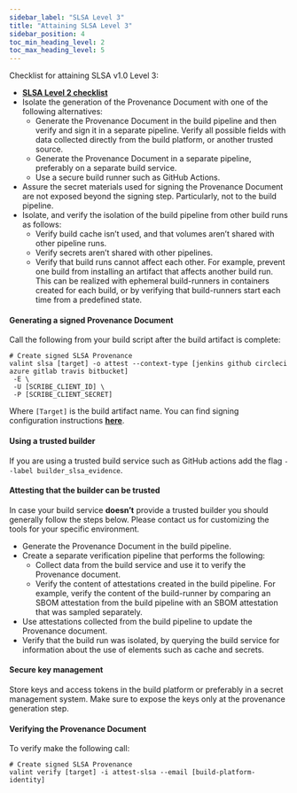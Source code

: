 ```yaml
---
sidebar_label: "SLSA Level 3"
title: "Attaining SLSA Level 3"
sidebar_position: 4
toc_min_heading_level: 2
toc_max_heading_level: 5
---
```


Checklist for attaining SLSA v1.0 Level 3:
* **[SLSA Level 2 checklist](slsa-lvl-2#attaining-slsa-level-2)**
* Isolate the generation of the Provenance Document with one of the following alternatives:
  * Generate the Provenance Document in the build pipeline and then verify and sign it in a separate pipeline. Verify all possible fields with data collected directly from the build platform, or another trusted source.
  * Generate the Provenance Document in a separate pipeline, preferably on a separate build service.
  * Use a secure build runner such as GitHub Actions.
* Assure the secret materials used for signing the Provenance Document are not exposed beyond the signing step. Particularly, not to the build pipeline.
* Isolate, and verify the isolation of the build pipeline from other build runs as follows:
  * Verify build cache isn’t used, and that volumes aren’t shared with other pipeline runs.
  * Verify secrets aren’t shared with other pipelines.
  * Verify that build runs cannot affect each other. For example, prevent one build from installing an artifact that affects another build run. This can be realized with ephemeral build-runners in containers created for each build, or by verifying that build-runners start each time from a predefined state.

#### Generating a signed Provenance Document

Call the following from your build script after the build artifact is complete:
```
# Create signed SLSA Provenance
valint slsa [target] -o attest --context-type [jenkins github circleci azure gitlab travis bitbucket] 
 -E \
 -U [SCRIBE_CLIENT_ID] \
 -P [SCRIBE_CLIENT_SECRET]
```
Where `[Target]` is the build artifact name. You can find signing configuration instructions **[here](https://tbd)**.

#### Using a trusted builder

If you are using a trusted build service such as GitHub actions add the flag `--label builder_slsa_evidence`.

#### Attesting that the builder can be trusted
In case your build service **doesn’t** provide a trusted builder you should generally follow the steps below. ​Please contact us for customizing the tools for your specific environment.
* Generate the Provenance Document in the build pipeline. 
* Create a separate verification pipeline that performs the following:
  * Collect data from the build service and use it to verify the Provenance document.
  * Verify the content of attestations created in the build pipeline. For example, verify the content of the build-runner by comparing an SBOM attestation from the build pipeline with an SBOM attestation that was sampled separately.
* Use attestations collected from the build pipeline to update the Provenance document.
* Verify that the build run was isolated, by querying the build service for information about the use of elements such as cache and secrets.

#### Secure key management​
Store keys and access tokens in the build platform or preferably in a secret management system. Make sure to expose the keys only at the provenance generation step.

#### Verifying the Provenance Document
To verify make the following call:
```
# Create signed SLSA Provenance
valint verify [target] -i attest-slsa --email [build-platform-identity]
```